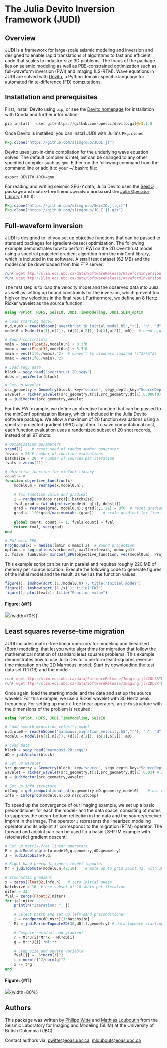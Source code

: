 
# The Julia Devito Inversion framework (JUDI)

## Overview

JUDI is a framework for large-scale seismic modeling and inversion and designed to enable rapid translations of algorithms to fast and efficient code that scales to industry-size 3D problems. The focus of the package lies on seismic modeling as well as PDE-constrained optimization such as full-waveform inversion (FWI) and imaging (LS-RTM). Wave equations in JUDI are solved with [Devito](https://github.com/opesci/devito), a Python domain-specific language for automated finite-difference (FD) computations.

## Installation and prerequisites

First, install Devito using `pip`, or see the [Devito homepage](https://github.com/opesci/devito) for installation with Conda and further information:

```julia
pip install --user git+https://github.com/opesci/devito.git@v3.1.0
```

Once Devito is installed, you can install JUDI with Julia's `Pkg.clone`:

```julia
Pkg.clone("https://github.com/slimgroup/JUDI.jl")
```

Devito uses just-in-time compilation for the underlying wave equation solves. The default compiler is intel, but can be changed to any other specified compiler such as `gnu`. Either run the following command from the command line or add it to your ~/.bashrc file:

```
export DEVITO_ARCH=gnu
```

For reading and writing seismic SEG-Y data, Julia Devito uses the [SeisIO](https://github.com/slimgroup/SeisIO.jl) package and matrix-free linear operators are based the [Julia Operator LIbrary](https://github.com/slimgroup/JOLI.jl/tree/master/src) (JOLI):

```julia
Pkg.clone("https://github.com/slimgroup/SeisIO.jl.git")
Pkg.clone("https://github.com/slimgroup/JOLI.jl.git")
```

## Full-waveform inversion

JUDI is designed to let you set up objective functions that can be passed to standard packages for (gradient-based) optimization. The following example demonstrates how to perform FWI on the 2D Overthrust model using a spectral projected gradient algorithm from the minConf library, which is included in the software. A small test dataset (62 MB) and the model can be downloaded from this FTP server:

```julia
run(`wget ftp://slim.eos.ubc.ca/data/SoftwareRelease/WaveformInversion.jl/2DFWI/overthrust_2D.segy`)
run(`wget ftp://slim.eos.ubc.ca/data/SoftwareRelease/WaveformInversion.jl/2DFWI/overthrust_2D_initial_model.h5`)
```

The first step is to load the velocity model and the observed data into Julia, as well as setting up bound constraints for the inversion, which prevent too high or low velocities in the final result. Furthermore, we define an 8 Hertz Ricker wavelet as the source function:

```julia
using PyPlot, HDF5, SeisIO, JUDI.TimeModeling, JUDI.SLIM_optim

# Load starting model
n,d,o,m0 = read(h5open("overthrust_2D_initial_model.h5","r"), "n", "d", "o", "m0")
model0 = Model((n[1],n[2]), (d[1],d[2]), (o[1],o[2]), m0)	# need n,d,o as tuples and m0 as array

# Bound constraints
vmin = ones(Float32,model0.n) + 0.3f0
vmax = ones(Float32,model0.n) + 5.5f0
mmin = vec((1f0./vmax).^2)	# convert to slowness squared [s^2/km^2]
mmax = vec((1f0./vmin).^2)

# Load segy data
block = segy_read("overthrust_2D.segy")
dobs = judiVector(block)

# Set up wavelet
src_geometry = Geometry(block; key="source", segy_depth_key="SourceDepth")	# read source position geometry
wavelet = ricker_wavelet(src_geometry.t[1],src_geometry.dt[1],0.008f0)	# 8 Hz wavelet
q = judiVector(src_geometry,wavelet)

```

For this FWI example, we define an objective function that can be passed to the minConf optimization library, which is included in the Julia Devito software package. We allow a maximum of 20 function evaluations using a spectral-projected gradient (SPG) algorithm. To save computational cost, each function evaluation uses a randomized subset of 20 shot records, instead of all 97 shots:

```julia
# Optimization parameters
srand(1)	# reset seed of random number generator
fevals = 20	# number of function evaluations
batchsize = 20	# number of sources per iteration
fvals = zeros(21)

# Objective function for minConf library
count = 0
function objective_function(x)
	model0.m = reshape(x,model0.n);

	# fwi function value and gradient
	i = randperm(dobs.nsrc)[1:batchsize]
	fval,grad = fwi_objective(model0, q[i], dobs[i])
	grad = reshape(grad, model0.n); grad[:,1:21] = 0f0	# reset gradient in water column to 0.
	grad = .1f0*grad/maximum(abs.(grad))	# scale gradient for line search
	
	global count; count += 1; fvals[count] = fval
    return fval, vec(grad)
end

# FWI with SPG
ProjBound(x) = median([mmin x mmax],2)	# Bound projection
options = spg_options(verbose=3, maxIter=fevals, memory=3)
x, fsave, funEvals= minConf_SPG(objective_function, vec(model0.m), ProjBound, options)
```

This example script can be run in parallel and requires roughly 220 MB of memory per source location. Execute the following code to generate figures of the initial model and the result, as well as the function values:

```julia
figure(); imshow(sqrt.(1./model0.m)'); title("Initial model")
figure(); imshow(sqrt.(1./x)'); title("FWI")
figure(); plot(fvals); title("Function value")
```

#### Figure: {#f1}
![](docs/fwi.png){width=70%} 


## Least squares reverse-time migration

JUDI includes matrix-free linear operators for modeling and linearized (Born) modeling, that let you write algorithms for migration that follow the mathematical notation of standard least squares problems. This example demonstrates how to use Julia Devito to perform least-squares reverse-time migration on the 2D Marmousi model. Start by downloading the test data set (1.1 GB) and the model:

```julia
run(`wget ftp://slim.eos.ubc.ca/data/SoftwareRelease/Imaging.jl/2DLSRTM/marmousi_2D.segy`)
run(`wget ftp://slim.eos.ubc.ca/data/SoftwareRelease/Imaging.jl/2DLSRTM/marmousi_migration_velocity.h5`)
```

Once again, load the starting model and the data and set up the source wavelet. For this example, we use a Ricker wavelet with 30 Hertz peak frequency. For setting up matrix-free linear operators, an `info` structure with the dimensions of the problem is required:

```julia
using PyPlot, HDF5, JUDI.TimeModeling, SeisIO

# Load smooth migration velocity model
n,d,o,m0 = read(h5open("marmousi_migration_velocity.h5","r"), "n", "d", "o", "m0")
model0 = Model((n[1],n[2]), (d[1],d[2]), (o[1],o[2]), m0)

# Load data
block = segy_read("marmousi_2D.segy")
dD = judiVector(block)

# Set up wavelet
src_geometry = Geometry(block; key="source", segy_depth_key="SourceDepth")
wavelet = ricker_wavelet(src_geometry.t[1],src_geometry.dt[1],0.03)	# 30 Hz wavelet
q = judiVector(src_geometry,wavelet)

# Set up info structure
ntComp = get_computational_nt(q.geometry,dD.geometry,model0)	# no. of computational time steps
info = Info(prod(model0.n),dD.nsrc,ntComp)
```

To speed up the convergence of our imaging example, we set up a basic preconditioner for each the model- and the data space, consisting of mutes to suppress the ocean-bottom reflection in the data and the source/receiver imprint in the image. The operator `J` represents the linearized modeling operator and its adjoint `J'` corresponds to the migration (RTM) operator. The forward and adjoint pair can be used for a basic LS-RTM example with (stochastic) gradient descent:

```julia
# Set up matrix-free linear operators
F = judiModeling(info,model0,q.geometry,dD.geometry)
J = judiJacobian(F,q)

# Right-hand preconditioners (model topmute)
Mr = judiTopmute(model0.n,42,10)	# mute up to grid point 42, with 10 point taper

# Stochastic gradient
x = zeros(Float32,info.n)	# zero initial guess
batchsize = 10	# use subset of 10 shots per iteration
niter = 32
fval = zeros(Float32,niter)
for j=1:niter
	println("Iteration: ", j)

	# Select batch and set up left-hand preconditioner
	i = randperm(dD.nsrc)[1:batchsize]
	Ml = judiMarineTopmute2D(30,dD[i].geometry)	# data topmute starting at time sample 30

	# Compute residual and gradient
	r = Ml*J[i]*Mr*x - Ml*dD[i]
	g = Mr'*J[i]'*Ml'*r

	# Step size and update variable
	fval[j] = .5*norm(r)^2
	t = norm(r)^2/norm(g)^2
	x -= t*g
end
```

#### Figure: {#f1}
![](docs/lsrtm.png){width=80%} 

## Authors

This package was written by [Philipp Witte](https://www.slim.eos.ubc.ca/philip) and [Mathias Louboutin](https://www.slim.eos.ubc.ca/content/mathias-louboutin) from the Seismic Laboratory for Imaging and Modeling (SLIM) at the University of British Columbia (UBC).

Contact authors via: pwitte@eoas.ubc.ca, mloubout@eoas.ubc.ca


